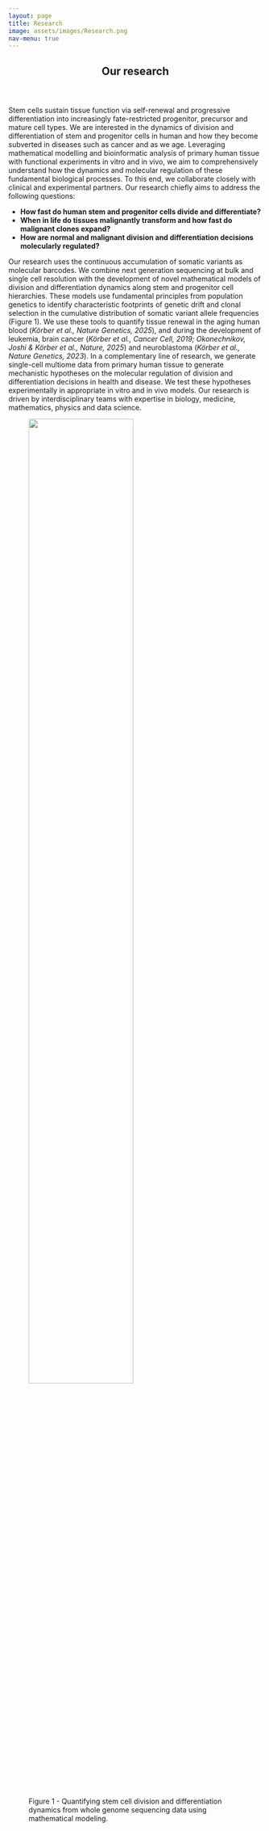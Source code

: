```yaml
---
layout: page
title: Research
image: assets/images/Research.png
nav-menu: true
---
```


<!-- Main -->
<div id="main" class="alt">


<!-- One -->
<section id="one">
	<div class="inner">
		<header class="major">
			<h2>Our research</h2>
		</header>
		<p>Stem cells sustain tissue function via self-renewal and progressive differentiation into increasingly fate-restricted progenitor, precursor and mature cell types. We are interested in the dynamics of division and differentiation of stem and progenitor cells in human and how they become subverted in diseases such as cancer and as we age. Leveraging mathematical modelling and bioinformatic analysis of primary human tissue with functional experiments in vitro and in vivo, we aim to comprehensively understand how the dynamics and molecular regulation of these fundamental biological processes. To this end, we collaborate closely with clinical and experimental partners. Our research chiefly aims to address the following questions:</p>
		<ul>
  			<b><li>How fast do human stem and progenitor cells divide and differentiate?</li></b>
  			<b><li>When in life do tissues malignantly transform and how fast do malignant clones expand?</li></b>
  			<b><li>How are normal and malignant division and differentiation decisions molecularly regulated?</li></b>
		</ul>
		<p>
			Our research uses the continuous accumulation of somatic variants as molecular barcodes. We combine next generation sequencing at bulk and single cell resolution with the development of novel mathematical models of division and differentiation dynamics along stem and progenitor cell hierarchies. These models use fundamental principles from population genetics to identify characteristic footprints of genetic drift and clonal selection in the cumulative distribution of somatic variant allele frequencies (Figure 1). We use these tools to quantify tissue renewal in the aging human blood (<i>Körber et al., Nature Genetics, 2025</i>), and during the development of leukemia, brain cancer (<i>Körber et al., Cancer Cell, 2019; Okonechnikov, Joshi & Körber et al., Nature, 2025</i>) and neuroblastoma (<i>Körber et al., Nature Genetics, 2023</i>). In a complementary line of research, we generate single-cell multiome data from primary human tissue to generate mechanistic hypotheses on the molecular regulation of division and differentiation decisions in health and disease. We test these hypotheses experimentally in appropriate in vitro and in vivo models. Our research is driven by interdisciplinary teams with expertise in biology, medicine, mathematics, physics and data science.		</p>
	</div>
		<figure>
			<img src="{% link assets/images/SCIFER.png %}" alt="" data-position="center center" width="70%"/>
			<figcaption>Figure 1 - Quantifying stem cell division and differentiation dynamics from whole genome sequencing data using mathematical modeling.</figcaption>		
		</figure>
</section>
